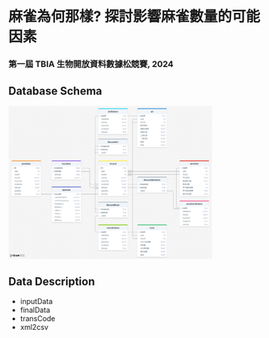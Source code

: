 # 麻雀為何那樣? 探討影響麻雀數量的可能因素
### 第一屆 TBIA 生物開放資料數據松競賽, 2024
## Database Schema
<img src="https://github.com/YiHsiu7893/Sparrow_Population_Analysis/blob/main/pictures/schema.png" width=80% height=60%>

## Data Description
- inputData
- finalData
- transCode
- xml2csv
